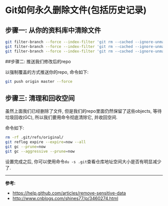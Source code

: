 Git如何永久删除文件(包括历史记录)
===============

## 步骤一: 从你的资料库中清除文件

```bash
git filter-branch --force --index-filter 'git rm --cached --ignore-unmatch *.gz' --prune-empty --tag-name-filter cat -- --all
git filter-branch --force --index-filter 'git rm --cached --ignore-unmatch *.tgz' --prune-empty --tag-name-filter cat -- --all
git filter-branch --force --index-filter 'git rm --cached --ignore-unmatch *.zip' --prune-empty --tag-name-filter cat -- --all
```

##步骤二: 推送我们修改后的repo

以强制覆盖的方式推送你的repo, 命令如下:

```bash
git push origin master --force
```


## 步骤三: 清理和回收空间

 虽然上面我们已经删除了文件, 但是我们的repo里面仍然保留了这些objects, 等待垃圾回收(GC), 所以我们要用命令彻底清除它, 并收回空间.

命令如下:

```bash
rm -rf .git/refs/original/
git reflog expire --expire=now --all
git gc --prune=now
git gc --aggressive --prune=now
```


设置完成之后, 你可以使用命令`du -s .git`查看仓库地址空间大小是否有明显减少了. 

---------------
__参考:__

- <https://help.github.com/articles/remove-sensitive-data>
- <http://www.cnblogs.com/shines77/p/3460274.html>
